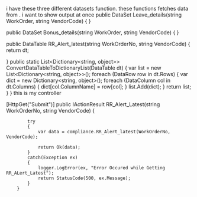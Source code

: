 i have these three different datasets function. these functions fetches data from . i want to show output at once 
public DataSet Leave_details(string WorkOrder, string VendorCode)
        {
}

public DataSet Bonus_details(string WorkOrder, string VendorCode)
        {
}

public DataTable RR_Alert_latest(string WorkOrderNo, string VendorCode)
        {
 return dt;

}
public static List<Dictionary<string, object>> ConvertDataTableToDictionaryList(DataTable dt)
    {
        var list = new List<Dictionary<string, object>>();
        foreach (DataRow row in dt.Rows)
        {
            var dict = new Dictionary<string, object>();
            foreach (DataColumn col in dt.Columns)
            {
                dict[col.ColumnName] = row[col];
            }
            list.Add(dict);
        }
        return list;
    }
}
 this is my controller 

 [HttpGet("Submit")]
        public IActionResult RR_Alert_Latest(string WorkOrderNo, string VendorCode)
        {

            try
            {
                var data = compliance.RR_Alert_latest(WorkOrderNo, VendorCode);
                
                return Ok(data);    
            }
            catch(Exception ex)
            {
                logger.LogError(ex, "Error Occured while Getting RR_ALert_Latest");
                return StatusCode(500, ex.Message);
            }
        }
